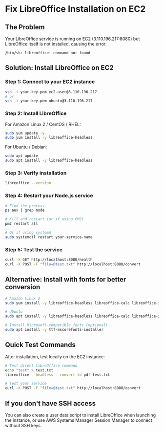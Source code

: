 # Fix LibreOffice Installation on EC2

## The Problem
Your LibreOffice service is running on EC2 (3.110.196.217:8080) but LibreOffice itself is not installed, causing the error:
```
/bin/sh: libreoffice: command not found
```

## Solution: Install LibreOffice on EC2

### Step 1: Connect to your EC2 instance
```bash
ssh -i your-key.pem ec2-user@3.110.196.217
# or
ssh -i your-key.pem ubuntu@3.110.196.217
```

### Step 2: Install LibreOffice
For Amazon Linux 2 / CentOS / RHEL:
```bash
sudo yum update -y
sudo yum install -y libreoffice-headless
```

For Ubuntu / Debian:
```bash
sudo apt update
sudo apt install -y libreoffice-headless
```

### Step 3: Verify installation
```bash
libreoffice --version
```

### Step 4: Restart your Node.js service
```bash
# Find the process
ps aux | grep node

# Kill and restart (or if using PM2)
pm2 restart all

# Or if using systemd
sudo systemctl restart your-service-name
```

### Step 5: Test the service
```bash
curl -X GET http://localhost:8080/health
curl -X POST -F "file=@test.txt" http://localhost:8080/convert
```

## Alternative: Install with fonts for better conversion
```bash
# Amazon Linux 2
sudo yum install -y libreoffice-headless libreoffice-calc libreoffice-impress libreoffice-writer

# Ubuntu
sudo apt install -y libreoffice-headless libreoffice-calc libreoffice-impress libreoffice-writer fonts-liberation fonts-dejavu-core

# Install Microsoft-compatible fonts (optional)
sudo apt install -y ttf-mscorefonts-installer
```

## Quick Test Commands
After installation, test locally on the EC2 instance:
```bash
# Test direct LibreOffice command
echo "test" > test.txt
libreoffice --headless --convert-to pdf test.txt

# Test your service
curl -X POST -F "file=@test.txt" http://localhost:8080/convert
```

## If you don't have SSH access
You can also create a user data script to install LibreOffice when launching the instance, or use AWS Systems Manager Session Manager to connect without SSH keys.
